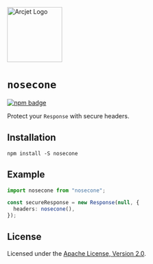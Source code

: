 <a href="https://arcjet.com" target="_arcjet-home">
  <picture>
    <source media="(prefers-color-scheme: dark)" srcset="https://arcjet.com/logo/arcjet-dark-lockup-voyage-horizontal.svg">
    <img src="https://arcjet.com/logo/arcjet-light-lockup-voyage-horizontal.svg" alt="Arcjet Logo" height="128" width="auto">
  </picture>
</a>

# `nosecone`

<p>
  <a href="https://www.npmjs.com/package/nosecone">
    <picture>
      <source media="(prefers-color-scheme: dark)" srcset="https://img.shields.io/npm/v/nosecone?style=flat-square&label=%E2%9C%A6Aj&labelColor=000000&color=5C5866">
      <img alt="npm badge" src="https://img.shields.io/npm/v/nosecone?style=flat-square&label=%E2%9C%A6Aj&labelColor=ECE6F0&color=ECE6F0">
    </picture>
  </a>
</p>

Protect your `Response` with secure headers.

## Installation

```shell
npm install -S nosecone
```

## Example

```ts
import nosecone from "nosecone";

const secureResponse = new Response(null, {
  headers: nosecone(),
});
```

## License

Licensed under the [Apache License, Version 2.0][apache-license].

[apache-license]: http://www.apache.org/licenses/LICENSE-2.0
